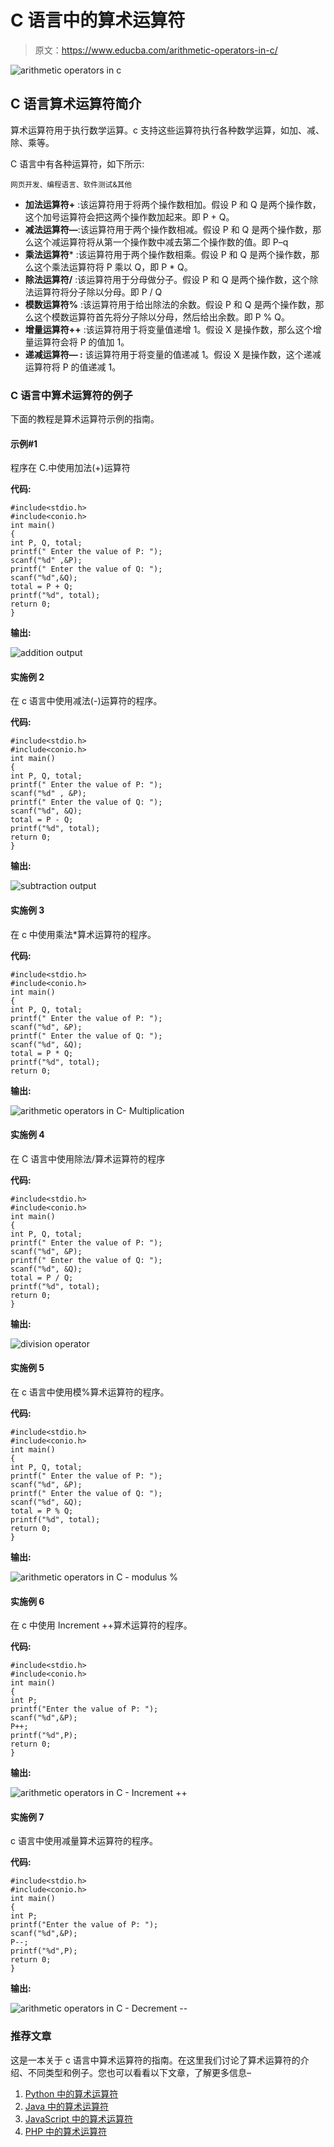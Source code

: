 # C 语言中的算术运算符

> 原文：<https://www.educba.com/arithmetic-operators-in-c/>

![arithmetic operators in c](img/5a4541f630654d24d3c37dd710e69fbf.png)



## C 语言算术运算符简介

算术运算符用于执行数学运算。c 支持这些运算符执行各种数学运算，如加、减、除、乘等。

C 语言中有各种运算符，如下所示:

<small>网页开发、编程语言、软件测试&其他</small>

*   **加法运算符+** :该运算符用于将两个操作数相加。假设 P 和 Q 是两个操作数，这个加号运算符会把这两个操作数加起来。即 P + Q。
*   **减法运算符—**:该运算符用于两个操作数相减。假设 P 和 Q 是两个操作数，那么这个减运算符将从第一个操作数中减去第二个操作数的值。即 P–q
*   **乘法运算符*** :该运算符用于两个操作数相乘。假设 P 和 Q 是两个操作数，那么这个乘法运算符将 P 乘以 Q，即 P * Q。
*   **除法运算符/** :该运算符用于分母做分子。假设 P 和 Q 是两个操作数，这个除法运算符将分子除以分母。即 P / Q
*   **模数运算符%** :该运算符用于给出除法的余数。假设 P 和 Q 是两个操作数，那么这个模数运算符首先将分子除以分母，然后给出余数。即 P % Q。
*   **增量运算符++** :该运算符用于将变量值递增 1。假设 X 是操作数，那么这个增量运算符会将 P 的值加 1。
*   **递减运算符— :** 该运算符用于将变量的值递减 1。假设 X 是操作数，这个递减运算符将 P 的值递减 1。

### C 语言中算术运算符的例子

下面的教程是算术运算符示例的指南。

#### 示例#1

程序在 C.中使用加法(+)运算符

**代码:**

```
#include<stdio.h>
#include<conio.h>
int main()
{
int P, Q, total;
printf(" Enter the value of P: ");
scanf("%d" ,&P);
printf(" Enter the value of Q: ");
scanf("%d",&Q);
total = P + Q;
printf("%d", total);
return 0;
}
```

**输出:**

![addition output](img/d94daff32bc15b346f56910f12720c59.png)



#### 实施例 2

在 c 语言中使用减法(-)运算符的程序。

**代码:**

```
#include<stdio.h>
#include<conio.h>
int main()
{
int P, Q, total;
printf(" Enter the value of P: ");
scanf("%d" , &P);
printf(" Enter the value of Q: ");
scanf("%d", &Q);
total = P - Q;
printf("%d", total);
return 0;
}
```

**输出:**

![subtraction output](img/27c4f6bd4170b294003bd9aff5df24ae.png)



#### 实施例 3

在 c 中使用乘法*算术运算符的程序。

**代码:**

```
#include<stdio.h>
#include<conio.h>
int main()
{
int P, Q, total;
printf(" Enter the value of P: ");
scanf("%d", &P);
printf(" Enter the value of Q: ");
scanf("%d", &Q);
total = P * Q;
printf("%d", total);
return 0;
```

**输出:**

![arithmetic operators in C- Multiplication](img/099e21a27cbfc0284686c0348224c7b0.png)



#### 实施例 4

在 C 语言中使用除法/算术运算符的程序

**代码:**

```
#include<stdio.h>
#include<conio.h>
int main()
{
int P, Q, total;
printf(" Enter the value of P: ");
scanf("%d", &P);
printf(" Enter the value of Q: ");
scanf("%d", &Q);
total = P / Q;
printf("%d", total);
return 0;
}
```

**输出:**

![division operator](img/7fc2058433e311506b18edaa4f5a0f4d.png)



#### 实施例 5

在 c 语言中使用模%算术运算符的程序。

**代码:**

```
#include<stdio.h>
#include<conio.h>
int main()
{
int P, Q, total;
printf(" Enter the value of P: ");
scanf("%d", &P);
printf(" Enter the value of Q: ");
scanf("%d", &Q);
total = P % Q;
printf("%d", total);
return 0;
}
```

**输出:**

![arithmetic operators in C - modulus %](img/66611f152d7ed6fcbaabd2911a403681.png)



#### 实施例 6

在 c 中使用 Increment ++算术运算符的程序。

**代码:**

```
#include<stdio.h>
#include<conio.h>
int main()
{
int P;
printf("Enter the value of P: ");
scanf("%d",&P);
P++;
printf("%d",P);
return 0;
}
```

**输出:**

![arithmetic operators in C - Increment ++](img/f590c8cb8cd354fd612049575094b402.png)



#### 实施例 7

c 语言中使用减量算术运算符的程序。

**代码:**

```
#include<stdio.h>
#include<conio.h>
int main()
{
int P;
printf("Enter the value of P: ");
scanf("%d",&P);
P--;
printf("%d",P);
return 0;
}
```

**输出:**

![arithmetic operators in C - Decrement --](img/d62b1b7576bd69603d49e26322b8d817.png)



### 推荐文章

这是一本关于 c 语言中算术运算符的指南。在这里我们讨论了算术运算符的介绍、不同类型和例子。您也可以看看以下文章，了解更多信息–

1.  [Python 中的算术运算符](https://www.educba.com/arithmetic-operators-in-python/)
2.  [Java 中的算术运算符](https://www.educba.com/arithmetic-operators-in-java/)
3.  [JavaScript 中的算术运算符](https://www.educba.com/arithmetic-operators-in-javascript/)
4.  [PHP 中的算术运算符](https://www.educba.com/arithmetic-operators-in-php/)





